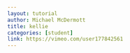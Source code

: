 ```yaml
---
layout: tutorial
author: Michael McDermott
title: kellie
categories: [student]
link: https://vimeo.com/user177842561
---
```

